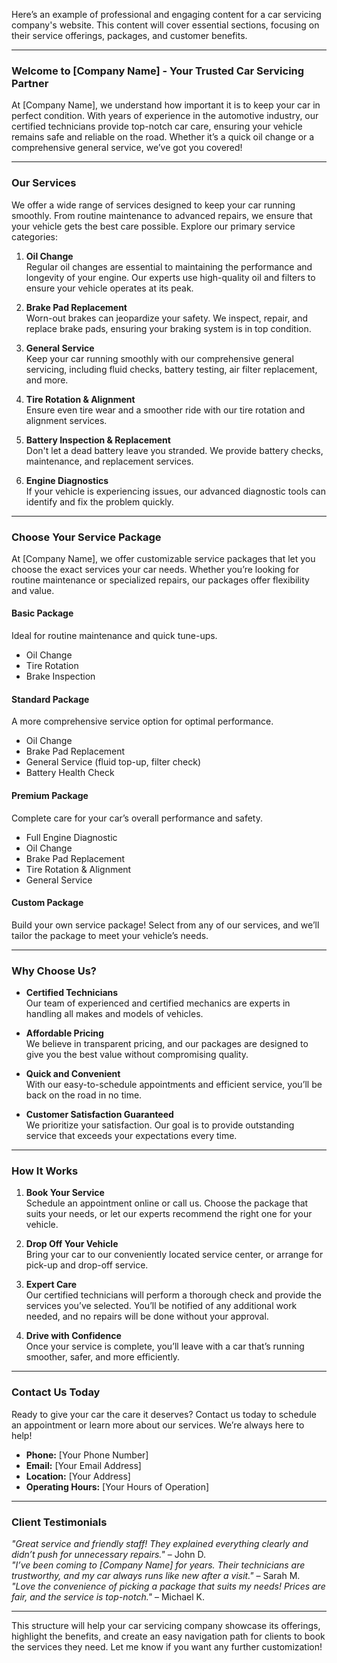 Here’s an example of professional and engaging content for a car servicing company's website. This content will cover essential sections, focusing on their service offerings, packages, and customer benefits.

---

### **Welcome to [Company Name] - Your Trusted Car Servicing Partner**

At [Company Name], we understand how important it is to keep your car in perfect condition. With years of experience in the automotive industry, our certified technicians provide top-notch car care, ensuring your vehicle remains safe and reliable on the road. Whether it’s a quick oil change or a comprehensive general service, we’ve got you covered!

---

### **Our Services**

We offer a wide range of services designed to keep your car running smoothly. From routine maintenance to advanced repairs, we ensure that your vehicle gets the best care possible. Explore our primary service categories:

1. **Oil Change**  
   Regular oil changes are essential to maintaining the performance and longevity of your engine. Our experts use high-quality oil and filters to ensure your vehicle operates at its peak.

2. **Brake Pad Replacement**  
   Worn-out brakes can jeopardize your safety. We inspect, repair, and replace brake pads, ensuring your braking system is in top condition.

3. **General Service**  
   Keep your car running smoothly with our comprehensive general servicing, including fluid checks, battery testing, air filter replacement, and more.

4. **Tire Rotation & Alignment**  
   Ensure even tire wear and a smoother ride with our tire rotation and alignment services.

5. **Battery Inspection & Replacement**  
   Don't let a dead battery leave you stranded. We provide battery checks, maintenance, and replacement services.

6. **Engine Diagnostics**  
   If your vehicle is experiencing issues, our advanced diagnostic tools can identify and fix the problem quickly.

---

### **Choose Your Service Package**

At [Company Name], we offer customizable service packages that let you choose the exact services your car needs. Whether you’re looking for routine maintenance or specialized repairs, our packages offer flexibility and value.

#### **Basic Package**

Ideal for routine maintenance and quick tune-ups.

- Oil Change
- Tire Rotation
- Brake Inspection

#### **Standard Package**

A more comprehensive service option for optimal performance.

- Oil Change
- Brake Pad Replacement
- General Service (fluid top-up, filter check)
- Battery Health Check

#### **Premium Package**

Complete care for your car’s overall performance and safety.

- Full Engine Diagnostic
- Oil Change
- Brake Pad Replacement
- Tire Rotation & Alignment
- General Service

#### **Custom Package**

Build your own service package! Select from any of our services, and we’ll tailor the package to meet your vehicle’s needs.

---

### **Why Choose Us?**

- **Certified Technicians**  
  Our team of experienced and certified mechanics are experts in handling all makes and models of vehicles.

- **Affordable Pricing**  
  We believe in transparent pricing, and our packages are designed to give you the best value without compromising quality.

- **Quick and Convenient**  
  With our easy-to-schedule appointments and efficient service, you’ll be back on the road in no time.

- **Customer Satisfaction Guaranteed**  
  We prioritize your satisfaction. Our goal is to provide outstanding service that exceeds your expectations every time.

---

### **How It Works**

1. **Book Your Service**  
   Schedule an appointment online or call us. Choose the package that suits your needs, or let our experts recommend the right one for your vehicle.
2. **Drop Off Your Vehicle**  
   Bring your car to our conveniently located service center, or arrange for pick-up and drop-off service.

3. **Expert Care**  
   Our certified technicians will perform a thorough check and provide the services you’ve selected. You’ll be notified of any additional work needed, and no repairs will be done without your approval.

4. **Drive with Confidence**  
   Once your service is complete, you’ll leave with a car that’s running smoother, safer, and more efficiently.

---

### **Contact Us Today**

Ready to give your car the care it deserves? Contact us today to schedule an appointment or learn more about our services. We’re always here to help!

- **Phone:** [Your Phone Number]
- **Email:** [Your Email Address]
- **Location:** [Your Address]
- **Operating Hours:** [Your Hours of Operation]

---

### **Client Testimonials**

_"Great service and friendly staff! They explained everything clearly and didn’t push for unnecessary repairs."_ – John D.  
_"I’ve been coming to [Company Name] for years. Their technicians are trustworthy, and my car always runs like new after a visit."_ – Sarah M.  
_"Love the convenience of picking a package that suits my needs! Prices are fair, and the service is top-notch."_ – Michael K.

---

This structure will help your car servicing company showcase its offerings, highlight the benefits, and create an easy navigation path for clients to book the services they need. Let me know if you want any further customization!
